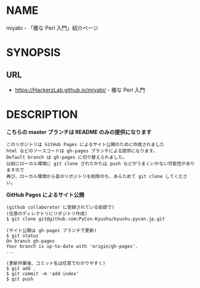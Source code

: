 # NAME

miyabi - 「雅な Perl 入門」紹介ページ

# SYNOPSIS

## URL

- <https://HackerzLab.github.io/miyabi/> - 雅な Perl 入門

# DESCRIPTION

__こちらの master ブランチは README のみの提供になります__

```
このリポジトリは GitHub Pages によるサイト公開のために作成されました
html などのソースコードは gh-pages ブランチによる提供になります。
Default branch は gh-pages に切り替えられました。
以前にローカル環境に git clone されたかたは push などがうまくいかない可能性がありますので
再び、ローカル環境から昔のリポジトリを削除のち、あらためて git clone してください。
```

__GitHub Pages によるサイト公開__

```
(github collaborator に登録されている前提で)
(任意のディレクトリにリポジトリ作成)
$ git clone git@github.com:PyCon-Kyushu/kyushu.pycon.jp.git

(サイト公開は gh-pages ブランチで更新)
$ git status
On branch gh-pages
Your branch is up-to-date with 'origin/gh-pages'.
...

(更新作業後、コミット名は任意でわかりやすく)
$ git add .
$ git commit -m 'add index'
$ git push
```
